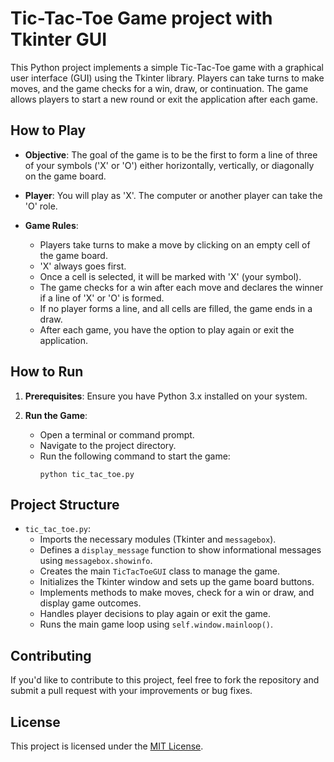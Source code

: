 # Tic-Tac-Toe Game project with Tkinter GUI

This Python project implements a simple Tic-Tac-Toe game with a graphical user interface (GUI) using the Tkinter library. Players can take turns to make moves, and the game checks for a win, draw, or continuation. The game allows players to start a new round or exit the application after each game.

## How to Play

- **Objective**: The goal of the game is to be the first to form a line of three of your symbols ('X' or 'O') either horizontally, vertically, or diagonally on the game board.

- **Player**: You will play as 'X'. The computer or another player can take the 'O' role.

- **Game Rules**: 
  - Players take turns to make a move by clicking on an empty cell of the game board.
  - 'X' always goes first.
  - Once a cell is selected, it will be marked with 'X' (your symbol).
  - The game checks for a win after each move and declares the winner if a line of 'X' or 'O' is formed.
  - If no player forms a line, and all cells are filled, the game ends in a draw.
  - After each game, you have the option to play again or exit the application.

## How to Run

1. **Prerequisites**: Ensure you have Python 3.x installed on your system.

2. **Run the Game**:
   - Open a terminal or command prompt.
   - Navigate to the project directory.
   - Run the following command to start the game:
     ```
     python tic_tac_toe.py
     ```

## Project Structure

- `tic_tac_toe.py`:
  - Imports the necessary modules (Tkinter and `messagebox`).
  - Defines a `display_message` function to show informational messages using `messagebox.showinfo`.
  - Creates the main `TicTacToeGUI` class to manage the game.
  - Initializes the Tkinter window and sets up the game board buttons.
  - Implements methods to make moves, check for a win or draw, and display game outcomes.
  - Handles player decisions to play again or exit the game.
  - Runs the main game loop using `self.window.mainloop()`.

## Contributing

If you'd like to contribute to this project, feel free to fork the repository and submit a pull request with your improvements or bug fixes.

## License

This project is licensed under the [MIT License](LICENSE.md).
